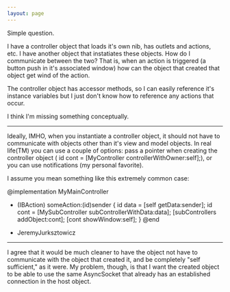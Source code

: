 ```yaml
---
layout: page
---
```




Simple question.

I have a controller object that loads it's own nib, has outlets and actions, etc.
I have another object that instatiates these objects.  How do I communicate between the two?  That is, when an action is triggered (a button push in it's associated window) how can the object that created that object get wind of the action.

The controller object has accessor methods, so I can easily reference it's instance variables but I just don't know how to reference any actions that occur.

I think I'm missing something conceptually.

----

Ideally, IMHO, when you instantiate a controller object, it should not have to communicate with objects other than it's view and model objects. In real life(TM) you can use a couple of options: pass a pointer when creating the controller object (    id cont = [MyController controllerWithOwner:self];), or you can use notifications (my personal favorite).

I assume you mean something like this extremely common case:
    
@implementation MyMainController
- (IBAction) someAction:(id)sender
{
    id data = [self getData:sender];
    id cont = [MySubController subControllerWithData:data];
    [subControllers addObject:cont];
    [cont showWindow:self];
}
@end

- JeremyJurksztowicz

----

I agree that it would be much cleaner to have the object not have to communicate with the object that created it, and be completely "self sufficient," as it were.
My problem, though, is that I want the created object to be able to use the same AsyncSocket that already has an established connection in the host object.
